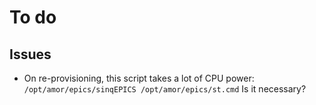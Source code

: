 # To do

## Issues

- On re-provisioning, this script takes a lot of CPU power:
  `/opt/amor/epics/sinqEPICS /opt/amor/epics/st.cmd`
  Is it necessary?
